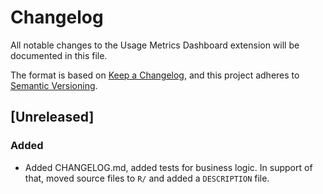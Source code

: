 # Changelog

All notable changes to the Usage Metrics Dashboard extension will be documented in this file.

The format is based on [Keep a Changelog](https://keepachangelog.com/en/1.1.0/),
and this project adheres to [Semantic Versioning](https://semver.org/spec/v2.0.0.html).


## [Unreleased]

### Added

- Added CHANGELOG.md, added tests for business logic. In support of that, moved source files to `R/` and added a `DESCRIPTION` file.
